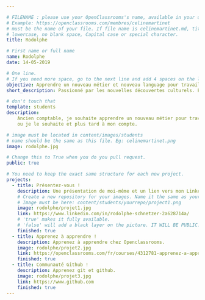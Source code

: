 ```yaml
---

# FILENAME : please use your OpenClassrooms's name, available in your url.
# Example: https://openclassrooms.com/membres/celinemartinet
# must be the name of your file. If file name is celinemartinet.md, title is celinemartinet.
# lowercase, no blank space, Capital case or special character.
title: Rodolphe

# First name or full name
name: Rodolphe
date: 14-05-2019

# One line.
# If you need more space, go to the next line and add 4 spaces on the left, as in 'description'.
objective: Apprendre un nouveau métier et nouveau language pour travailler dans le monde       entier.
short_description: Passionné par les nouvelles découvertes culturels. Et adepte du sport automobile.

# don't touch that
template: students
description:
    Ancien comptable, je souhaite apprendre un nouveau métier pour travailler
    ou je le souhaite et plus tard à mon compte.

# image must be located in content/images/students
# name should be the same as this file. Eg: celinemartinet.png
image: rodolphe.jpg

# Change this to True when you do you pull request.
public: true

# You need to keep the exact same structure for each new project.
projects:
  - title: Présentez-vous !
    description: Une présentation de moi-même et un lien vers mon LinkedIn.
    # Create a new repository for your images. Name it the same as your nickname and profile picture.
    # Image must be here: content/students/yourrepo/project1.png
    image: rodolphe/projet1.jpg
    link: https://www.linkedin.com/in/rodolphe-schnetzer-2a628714a/
    # 'true' makes it fully available.
    # 'false' will add a black layer on the picture. IT WILL BE PUBLIC!
    finished: true
  - title: Apprenez à apprendre !
    description: Apprenez à apprendre chez Openclassrooms.
    image: rodolphe/projet2.jpg
    link: https://openclassrooms.com/fr/courses/4312781-apprenez-a-apprendre
    finished: true
  - title: Communauté Github !
    description: Apprenez git et github.
    image: rodolphe/projet3.jpg
    link: https://www.github.com
    finished: true
---
```

